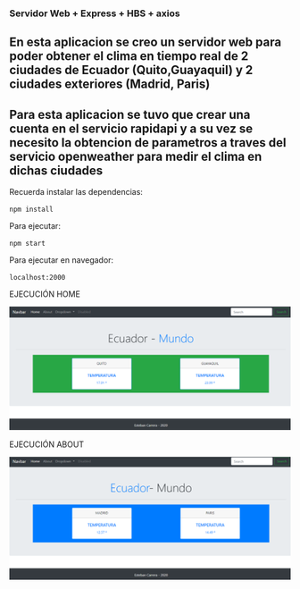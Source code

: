 ### Servidor Web + Express + HBS + axios
En esta aplicacion se creo un servidor web para poder obtener el clima en tiempo real
de 2 ciudades de Ecuador (Quito,Guayaquil) y 2 ciudades exteriores (Madrid, Paris)
---
Para esta aplicacion se tuvo que crear una cuenta en el servicio rapidapi y a su vez se necesito la obtencion de parametros
a traves del servicio openweather para medir el clima en dichas ciudades
--- 
Recuerda instalar las dependencias:

```
npm install
```

Para ejecutar:

```
npm start
```

Para ejecutar en navegador:

```
localhost:2000
```

EJECUCIÓN HOME

 ![Screenshot](clima-ecuador.png) 

EJECUCIÓN ABOUT

 ![Screenshot](clima-mundo.png) 
